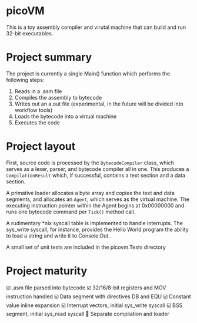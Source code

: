 # picoVM

This is a toy assembly compiler and virutal machine that can build and run 32-bit executables.

# Project summary

The project is currently a single Main() function which performs the following steps:

1. Reads in a .asm file
2. Compiles the assembly to bytecode
3. Writes out an a.out file (experimental, in the future will be divided into workflow tools)
4. Loads the bytecode into a virtual machine
5. Executes the code

# Project layout

First, source code is processed by the ```BytecodeCompiler``` class, which serves as a
lexer, parser, and bytecode compiler all in one.  This produces a ```CompilationResult```
which, if successful, contains a text section and a data section.

A primative loader allocates a byte array and copies the text and data segments, and
allocates an ```Agent```, which serves as the virtual machine.  The executing instruction
pointer within the Agent begins at 0x00000000 and runs one bytecode command per ```Tick()```
method call.

A rudimentary *nix syscall table is implemented to handle interrupts.  The sys_write
syscall, for instance, provides the Hello World program the ability to load a string and
write it to Console.Out.

A small set of unit tests are included in the picovm.Tests directory

# Project maturity

:ballot_box_with_check: .asm file parsed into bytecode
:ballot_box_with_check: 32/16/8-bit registers and MOV instruction handled
:ballot_box_with_check: Data segment with directives DB and EQU
:ballot_box_with_check: Constant value inline expansion
:ballot_box_with_check: Interrupt vectors, initial sys_write syscall
:ballot_box_with_check: BSS segment, initial sys_read syscall
:black_square_button: Separate compliation and loader